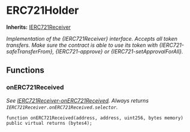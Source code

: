 # ERC721Holder
**Inherits:**
[IERC721Receiver](/lib/openzeppelin-contracts/contracts/token/ERC721/IERC721Receiver.sol/interface.IERC721Receiver.md)

*Implementation of the {IERC721Receiver} interface.
Accepts all token transfers.
Make sure the contract is able to use its token with {IERC721-safeTransferFrom}, {IERC721-approve} or
{IERC721-setApprovalForAll}.*


## Functions
### onERC721Received

*See [IERC721Receiver-onERC721Received](/lib/openzeppelin-contracts/contracts/token/ERC721/extensions/ERC721Wrapper.sol/abstract.ERC721Wrapper.md#onerc721received).
Always returns `IERC721Receiver.onERC721Received.selector`.*


```solidity
function onERC721Received(address, address, uint256, bytes memory) public virtual returns (bytes4);
```

